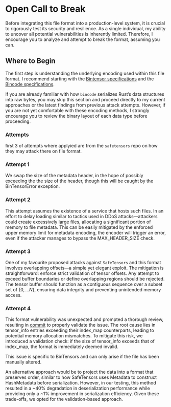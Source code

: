 # Open Call to Break  

Before integrating this file format into a production-level system, it is crucial to rigorously test its security and resilience. As a single individual, my ability to uncover all potential vulnerabilities is inherently limited. Therefore, I encourage you to analyze and attempt to break the format, assuming you can.  

## Where to Begin  

The first step is understanding the underlying encoding used within this file format. I recommend starting with the [Bintensor specifications](https://github.com/GnosisFoundation/bintensors/blob/master/specs/encoding.md) and the [Bincode specifications](https://github.com/bincode-org/bincode/blob/trunk/docs/spec.md).  

If you are already familiar with how `bincode` serializes Rust’s data structures into raw bytes, you may skip this section and proceed directly to my current approaches or the latest findings from previous attack attempts. However, if you are not yet comfortable with these encoding methods, I strongly encourage you to review the binary layout of each data type before proceeding.  

### Attempts

first 3 of attempts where applyied are from the `safetensors` repo on how they may attack there on file format.

### Attempt 1

We swap the size of the metadata header, in the hope of possibly exceeding the the size of the header, though this will be caught by the BinTensorError exception.

### Attempt 2

This attempt assumes the existence of a service that hosts such files. In an effort to delay loading similar to tactics used in DDoS attacks—attackers could create excessively large files, allocating a significant portion of memory to file metadata. This can be easily mitigated by the enforced upper memory limit for metadata encoding, the encoder will trigger an error, even if the attacker manages to bypass the MAX_HEADER_SIZE check.


### Attempt 3

One of my favourite proposed attacks against `SafeTensors` and this format involves overlapping offsets—a simple yet elegant exploit. The mitigation is straightforward: enforce strict validation of tensor offsets. Any attempt to exceed buffer boundaries or define overlapping regions should be rejected. The tensor buffer should function as a contiguous sequence over a subset set of $\{0, \dots N\}$, ensuring data integrity and preventing unintended memory access.

### Attempt 4 

This format vulnerability was unexpected and prompted a thorough review, resulting in [commit](https://github.com/GnosisFoundation/bintensors/commit/032826e369d301b49eb264090581e24198d3a4ed) to properly validate the issue. The root cause lies in tensor_info entries exceeding their index_map counterparts, leading to potential memory allocation mismatches. To mitigate this risk, we introduced a validation check: if the size of tensor_info exceeds that of index_map, the format is immediately deemed invalid.

This issue is specific to BinTensors and can only arise if the file has been manually altered.

An alternative approach would be to project the data into a format that preserves order, similar to how SafeTensors uses Metadata to construct HashMetadata before serialization. However, in our testing, this method resulted in a ~40% degradation in deserialization performance while providing only a ~1% improvement in serialization efficiency. Given these trade-offs, we opted for the validation-based approach.